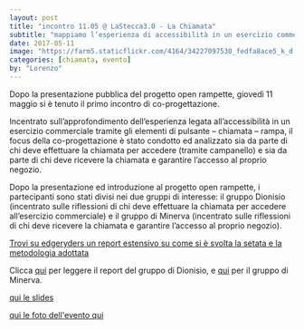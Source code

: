 ```yaml
---
layout: post
title: "incontro 11.05 @ LaStecca3.0 - La Chiamata"
subtitle: "mappiamo l’esperienza di accessibilità in un esercizio commerciale"
date: 2017-05-11
image: "https://farm5.staticflickr.com/4164/34227097530_fedfa8ace5_k_d.jpg"
categories: [chiamata, evento]
by: "Lorenzo"
---
```

Dopo la presentazione pubblica del progetto open rampette, giovedì 11 maggio si è tenuto il primo incontro di co-progettazione.

Incentrato sull’approfondimento dell’esperienza legata all’accessibilità in un esercizio commerciale tramite gli elementi di pulsante – chiamata – rampa, il focus della co-progettazione è stato condotto ed analizzato sia da parte di chi deve effettuare la chiamata per accedere (tramite campanello) e sia da parte di chi deve ricevere la chiamata e garantire l’accesso al proprio negozio.

Dopo la presentazione ed introduzione al progetto open rampette, i partecipanti sono stati divisi nei due gruppi di interesse: il gruppo Dionisio (incentrato sulle riflessioni di chi deve effettuare la chiamata per accedere all’esercizio commerciale) e il gruppo di Minerva (incentrato sulle riflessioni di chi deve ricevere la chiamata e garantire l’accesso al proprio negozio).

[Trovi su edgeryders un report estensivo su come si è svolta la setata e la metodologia adottata](https://edgeryders.eu/en/open-rampette-la-chiamata-incontro-1105-lastecca30)

Clicca [qui](https://edgeryders.eu/en/node/7915) per leggere il report del gruppo di Dionisio, e [qui](https://edgeryders.eu/en/node/7916) per il gruppo di Minerva.

[qui le slides ](https://www.flickr.com/photos/wemake_cc/sets/72157683629824436/with/34227097530/)

[qui le foto dell'evento qui](https://www.flickr.com/photos/wemake_cc/sets/72157683629824436/with/34227097530/)
